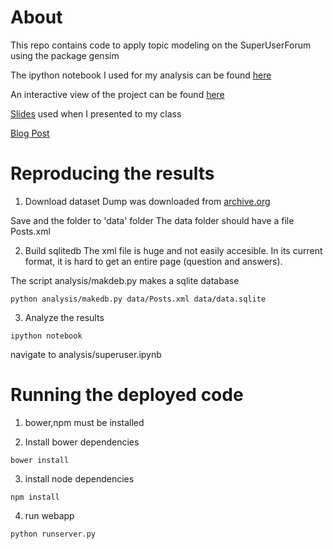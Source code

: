 # About
This repo contains code to apply topic modeling on the SuperUserForum using the package gensim

The ipython notebook I used for my analysis can be found [here](analysis/superuser.ipynb)

An interactive view of the project can be found [here](https://superuser-topic-modeling.herokuapp.com/#/topics)

[Slides](http://www.slideshare.net/slideshow/embed_code/key/dGQh9SJb6wKIS9) used when I presented to my class


[Blog Post](http://npatta01.github.io//2015/10/23/superuser_topic_modeling/)

 
  

# Reproducing the results



1) Download dataset
Dump was downloaded from [archive.org](https://archive.org/download/stackexchange/superuser.com.7z)

Save and the folder to 'data' folder
The data folder should have a file Posts.xml



2) Build sqlitedb
The xml file is huge and not easily accesible. In its current format, it is hard to get an entire page (question and answers).

The script analysis/makdeb.py makes a sqlite database

```
python analysis/makedb.py data/Posts.xml data/data.sqlite
```

3) Analyze the results

```
ipython notebook
```

navigate to analysis/superuser.ipynb

# Running the deployed code


1) bower,npm must be installed      

2) Install bower dependencies

```
bower install       
```

3) install node dependencies

```
npm install
```

4) run webapp

```
python runserver.py
```